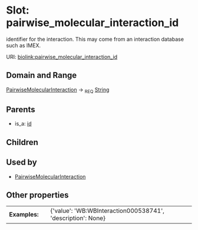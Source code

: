 
# Slot: pairwise_molecular_interaction_id


identifier for the interaction. This may come from an interaction database such as IMEX.

URI: [biolink:pairwise_molecular_interaction_id](https://w3id.org/biolink/vocab/pairwise_molecular_interaction_id)


## Domain and Range

[PairwiseMolecularInteraction](PairwiseMolecularInteraction.md) &#8594;  <sub>REQ</sub> [String](types/String.md)

## Parents

 *  is_a: [id](id.md)

## Children


## Used by

 * [PairwiseMolecularInteraction](PairwiseMolecularInteraction.md)

## Other properties

|  |  |  |
| --- | --- | --- |
| **Examples:** | | {'value': 'WB:WBInteraction000538741', 'description': None} |

